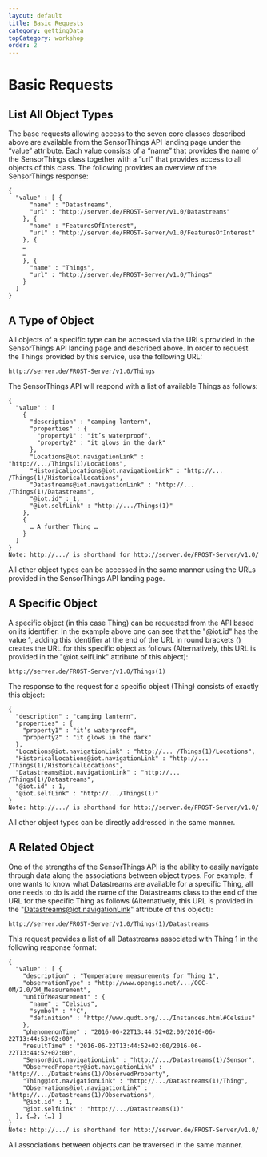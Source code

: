 ```yaml
---
layout: default
title: Basic Requests
category: gettingData
topCategory: workshop
order: 2
---
```


# Basic Requests

## List All Object Types

The base requests allowing access to the seven core classes described above are available from the SensorThings API landing page under the “value” attribute. Each value consists of a “name” that provides the name of the SensorThings class together with a “url” that provides access to all objects of this class. The following provides an overview of the SensorThings response:
```
{
  "value" : [ {
      "name" : "Datastreams",
      "url" : "http://server.de/FROST-Server/v1.0/Datastreams"
    }, {
      "name" : "FeaturesOfInterest",
      "url" : "http://server.de/FROST-Server/v1.0/FeaturesOfInterest"
    }, {
    …
    …
    }, {
      "name" : "Things",
      "url" : "http://server.de/FROST-Server/v1.0/Things"
    }
  ]
}
```


## A Type of Object

All objects of a specific type can be accessed via the URLs provided in the SensorThings API landing page and described above. In order to request the Things provided by this service, use the following URL:
```
http://server.de/FROST-Server/v1.0/Things
```
The SensorThings API will respond with a list of available Things as follows:
```
{
  "value" : [
    {
      "description" : "camping lantern",
      "properties" : {
        "property1" : "it’s waterproof",
        "property2" : "it glows in the dark"
      },
      "Locations@iot.navigationLink" : "http://.../Things(1)/Locations",
      "HistoricalLocations@iot.navigationLink" : "http://... /Things(1)/HistoricalLocations",
      "Datastreams@iot.navigationLink" : "http://... /Things(1)/Datastreams",
      "@iot.id" : 1,
      "@iot.selfLink" : "http://.../Things(1)"
    },
    {
      … A further Thing …
    }
  ]
}
Note: http://.../ is shorthand for http://server.de/FROST-Server/v1.0/
```

All other object types can be accessed in the same manner using the URLs provided in the SensorThings API landing page.


## A Specific Object

A specific object (in this case Thing) can be requested from the API based on its identifier. In the example above one can see that the "@iot.id" has the value 1, adding this identifier at the end of the URL in round brackets () creates the URL for this specific object as follows (Alternatively, this URL is provided in the "@iot.selfLink" attribute of this object): 

```
http://server.de/FROST-Server/v1.0/Things(1)
```

The response to the request for a specific object (Thing) consists of exactly this object:
```
{
  "description" : "camping lantern",
  "properties" : {
    "property1" : "it’s waterproof",
    "property2" : "it glows in the dark"
  },
  "Locations@iot.navigationLink" : "http://... /Things(1)/Locations",
  "HistoricalLocations@iot.navigationLink" : "http://... /Things(1)/HistoricalLocations",
  "Datastreams@iot.navigationLink" : "http://... /Things(1)/Datastreams",
  "@iot.id" : 1,
  "@iot.selfLink" : "http://.../Things(1)"
}
Note: http://.../ is shorthand for http://server.de/FROST-Server/v1.0/
```

All other object types can be directly addressed in the same manner.


## A Related Object

One of the strengths of the SensorThings API is the ability to easily navigate through data along the associations between object types.
For example, if one wants to know what Datastreams are available for a specific Thing, all one needs to do is add the name of the
Datastreams class to the end of the URL for the specific Thing as follows (Alternatively, this URL is provided in the "Datastreams@iot.navigationLink"
attribute of this object):

```
http://server.de/FROST-Server/v1.0/Things(1)/Datastreams
```

This request provides a list of all Datastreams associated with Thing 1 in the following response format:

```
{
  "value" : [ {
    "description" : "Temperature measurements for Thing 1",
    "observationType" : "http://www.opengis.net/.../OGC-OM/2.0/OM_Measurement",
    "unitOfMeasurement" : {
      "name" : "Celsius",
      "symbol" : "°C",
      "definition" : "http://www.qudt.org/.../Instances.html#Celsius"
    },
    "phenomenonTime" : "2016-06-22T13:44:52+02:00/2016-06-22T13:44:53+02:00",
    "resultTime" : "2016-06-22T13:44:52+02:00/2016-06-22T13:44:52+02:00",
    "Sensor@iot.navigationLink" : "http://.../Datastreams(1)/Sensor",
    "ObservedProperty@iot.navigationLink" : "http://.../Datastreams(1)/ObservedProperty",
    "Thing@iot.navigationLink" : "http://.../Datastreams(1)/Thing",
    "Observations@iot.navigationLink" : "http://.../Datastreams(1)/Observations",
    "@iot.id" : 1,
    "@iot.selfLink" : "http://.../Datastreams(1)"
  }, {…}, {…} ]
}
Note: http://.../ is shorthand for http://server.de/FROST-Server/v1.0/
```

All associations between objects can be traversed in the same manner.


